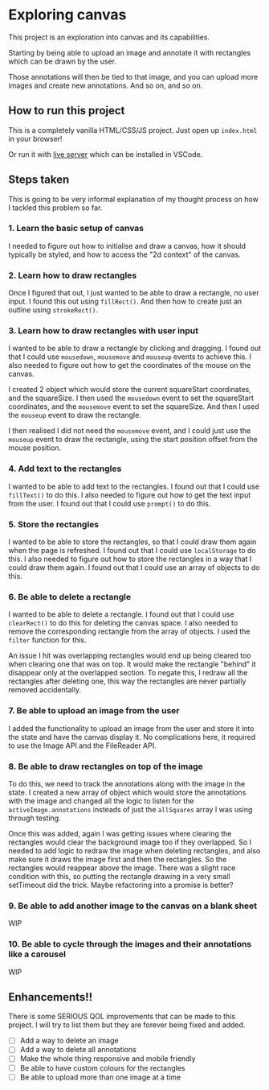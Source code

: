 # Exploring canvas

This project is an exploration into canvas and its capabilities.

Starting by being able to upload an image and annotate it with rectangles which can be drawn by the user.

Those annotations will then be tied to that image, and you can upload more images and create new annotations. And so on, and so on.

## How to run this project

This is a completely vanilla HTML/CSS/JS project. Just open up `index.html` in your browser!

Or run it with [live server](https://marketplace.visualstudio.com/items?itemName=ritwickdey.LiveServer) which can be installed in VSCode.

## Steps taken

This is going to be very informal explanation of my thought process on how I tackled this problem so far.

### 1. Learn the basic setup of canvas

I needed to figure out how to initialise and draw a canvas, how it should typically be styled, and how to access the "2d context" of the canvas.

### 2. Learn how to draw rectangles

Once I figured that out, I just wanted to be able to draw a rectangle, no user input. I found this out using `fillRect()`. And then how to create just an outline using `strokeRect()`.

### 3. Learn how to draw rectangles with user input

I wanted to be able to draw a rectangle by clicking and dragging. I found out that I could use `mousedown`, `mousemove` and `mouseup` events to achieve this. I also needed to figure out how to get the coordinates of the mouse on the canvas.

I created 2 object which would store the current squareStart coordinates, and the squareSize. I then used the `mousedown` event to set the squareStart coordinates, and the `mousemove` event to set the squareSize. And then I used the `mouseup` event to draw the rectangle.

I then realised I did not need the `mousemove` event, and I could just use the `mouseup` event to draw the rectangle, using the start position offset from the mouse position.

### 4. Add text to the rectangles

I wanted to be able to add text to the rectangles. I found out that I could use `fillText()` to do this. I also needed to figure out how to get the text input from the user. I found out that I could use `prompt()` to do this.

### 5. Store the rectangles

I wanted to be able to store the rectangles, so that I could draw them again when the page is refreshed. I found out that I could use `localStorage` to do this. I also needed to figure out how to store the rectangles in a way that I could draw them again. I found out that I could use an array of objects to do this.

### 6. Be able to delete a rectangle

I wanted to be able to delete a rectangle. I found out that I could use `clearRect()` to do this for deleting the canvas space. I also needed to remove the corresponding rectangle from the array of objects. I used the `filter` function for this.

An issue I hit was overlapping rectangles would end up being cleared too when clearing one that was on top. It would make the rectangle "behind" it disappear only at the overlapped section. To negate this, I redraw all the rectangles after deleting one, this way the rectangles are never partially removed accidentally.

### 7. Be able to upload an image from the user

I added the functionality to upload an image from the user and store it into the state and have the canvas display it. No complications here, it required to use the Image API and the FileReader API.

### 8. Be able to draw rectangles on top of the image

To do this, we need to track the annotations along with the image in the state. I created a new array of object which would store the annotations with the image and changed all the logic to listen for the `activeImage.annotations` insteads of just the `allSquares` array I was using through testing.

Once this was added, again I was getting issues where clearing the rectangles would clear the background image too if they overlapped. So I needed to add logic to redraw the image when deleting rectangles, and also make sure it draws the image first and then the rectangles. So the rectangles would reappear above the image. There was a slight race condition with this, so putting the rectangle drawing in a very small setTimeout did the trick. Maybe refactoring into a promise is better?

### 9. Be able to add another image to the canvas on a blank sheet

WIP

### 10. Be able to cycle through the images and their annotations like a carousel

WIP

## Enhancements!!

There is some SERIOUS QOL improvements that can be made to this project. I will try to list them but they are forever being fixed and added.

- [ ] Add a way to delete an image
- [ ] Add a way to delete all annotations
- [ ] Make the whole thing responsive and mobile friendly
- [ ] Be able to have custom colours for the rectangles
- [ ] Be able to upload more than one image at a time
